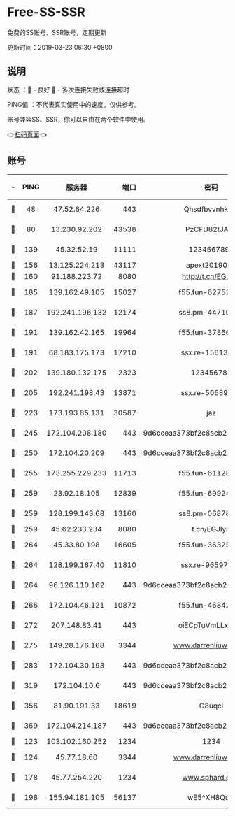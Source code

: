 # Free-SS-SSR

免费的SS账号、SSR账号，定期更新

更新时间：2019-03-23 06:30 +0800

## 说明

状态     ：🙂 - 良好 🙁 - 多次连接失败或连接超时

PING值   ：不代表真实使用中的速度，仅供参考。

账号兼容SS、SSR，你可以自由在两个软件中使用。

👉[扫码页面](https://liesauer.github.io/Free-SS-SSR/)👈

## 账号

|-|PING|服务器|端口|密码|加密方式|区域|
|:----:|:----:|:-----:|-----:|:----:|:----:|:----:|
|🙂|48|47.52.64.226|443|Qhsdfbvvnhkm1|aes-256-cfb|HK|
|🙂|80|13.230.92.202|43538|PzCFU82tJAdZ|aes-256-cfb|JP|
|🙂|139|45.32.52.19|11111|1234567890|aes-256-cfb|JP|
|🙂|156|13.125.224.213|43117|apext2019005|chacha20|KR|
|🙂|160|91.188.223.72|8080|http://t.cn/EGJIyrl|rc4-md5|RU|
|🙂|185|139.162.49.105|15027|f55.fun-62752281|aes-256-cfb|SG|
|🙂|187|192.241.196.132|12174|ss8.pm-44710884|aes-256-cfb|US|
|🙂|191|139.162.42.165|19964|f55.fun-37866369|aes-256-cfb|SG|
|🙂|191|68.183.175.173|17210|ssx.re-15613310|aes-256-cfb|US|
|🙂|202|139.180.132.175|2323|123456789|aes-256-cfb|SG|
|🙂|205|192.241.198.43|13871|ssx.re-50689980|aes-256-cfb|US|
|🙂|223|173.193.85.131|30587|jaz|aes-256-cfb|US|
|🙂|245|172.104.208.180|443|9d6cceaa373bf2c8acb22e60b6a58be6|aes-256-cfb|US|
|🙂|250|172.104.20.209|443|9d6cceaa373bf2c8acb22e60b6a58be6|aes-256-cfb|US|
|🙂|255|173.255.229.233|11713|f55.fun-61128834|aes-256-cfb|US|
|🙂|259|23.92.18.105|12839|f55.fun-69924830|aes-256-cfb|US|
|🙂|259|128.199.143.68|13160|ss8.pm-06878602|aes-256-cfb|SG|
|🙂|259|45.62.233.234|8080|t.cn/EGJIyrl|rc4-md5|CA|
|🙂|264|45.33.80.198|16605|f55.fun-36325930|aes-256-cfb|US|
|🙂|264|128.199.167.40|11810|ssx.re-96597838|aes-256-cfb|SG|
|🙂|264|96.126.110.162|443|9d6cceaa373bf2c8acb22e60b6a58be6|aes-256-cfb|US|
|🙂|266|172.104.46.121|10872|f55.fun-46842555|aes-256-cfb|SG|
|🙂|272|207.148.83.41|443|oiECpTuVmLLxk4Ts|aes-256-cfb|AU|
|🙂|275|149.28.176.168|3344|www.darrenliuwei.com|aes-256-cfb|AU|
|🙂|283|172.104.30.193|443|9d6cceaa373bf2c8acb22e60b6a58be6|aes-256-cfb|US|
|🙂|319|172.104.10.6|443|9d6cceaa373bf2c8acb22e60b6a58be6|aes-256-cfb|US|
|🙂|356|81.90.191.33|18619|G8uqcl|aes-256-cfb|US|
|🙂|369|172.104.214.187|443|9d6cceaa373bf2c8acb22e60b6a58be6|aes-256-cfb|US|
|🙂|123|103.102.160.252|1234|1234|rc4-md5|JP|
|🙂|124|45.77.18.60|3344|www.darrenliuwei.com|aes-256-cfb|JP|
|🙂|178|45.77.254.220|1234|www.sphard.com|aes-256-cfb|SG|
|🙂|198|155.94.181.105|56137|wE5^XH8Quw|aes-256-cfb|US|
